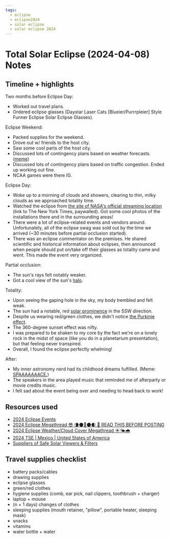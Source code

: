 ```yaml
---
tags:
  - eclipse
  - eclipse2024
  - solar eclipse
  - solar eclipse 2024
---
```


# Total Solar Eclipse (2024-04-08) Notes

## Timeline + highlights

Two months before Eclipse Day:

- Worked out travel plans.
- Ordered eclipse glasses (Daystar Laser Cats [Blueier/Purrrpleier] Style Funner Eclipse Solar Eclipse Glasses).

Eclipse Weekend:

- Packed supplies for the weekend.
- Drove out w/ friends to the host city.
- Saw some cool parts of the host city.
- Discussed lots of contingency plans based on weather forecasts. ([meme](https://fma-omakes.tumblr.com/post/24084333862))
- Discussed lots of contingency plans based on traffic congestion. Ended up working out fine.
- NCAA games were there IG.

Eclipse Day:

- Woke up to a morning of clouds and showers, clearing to thin, milky clouds as we approached totality time.
- Watched the eclipse from [the site of NASA's official streaming location](https://www.nytimes.com/live/2024/04/08/science/total-solar-eclipse/nasas-watching-the-eclipse-from-cleveland) (link to The New York Times, paywalled). Got some cool photos of the installations there and in the surrounding areas!
- There were a lot of eclipse-related events and vendors around. Unfortunately, all of the eclipse swag was sold out by the time we arrived (\~30 minutes before partial occlusion started).
- There was an eclipse commentator on the premises. He shared scientific and historical information about eclipses, then announced when people should put on/take off their glasses as totality came and went. This made the event very organized.

Partial occlusion:

- The sun's rays felt notably weaker.
- Got a cool view of the sun's [halo](<https://en.wikipedia.org/wiki/Halo_(optical_phenomenon)>).

Totality:

- Upon seeing the gaping hole in the sky, my body trembled and felt weak.
- The sun had a notable, red [solar prominence](https://en.wikipedia.org/wiki/Solar_prominence) in the SSW direction.
- Despite us wearing red/green clothes, we didn't notice [the Purkinje effect](https://en.wikipedia.org/wiki/Purkinje_effect).
- The 360-degree sunset effect was nifty.
- I was prepared to be shaken to my core by the fact we're on a lonely rock in the midst of space (like you do in a planetarium presentation), but that feeling never transpired.
- Overall, I found the eclipse perfectly whelming!

After:

- My inner astronomy nerd had its childhood dreams fulfilled. (Meme: [SPAAAAAAACE.](https://theportalwiki.com/wiki/Space_Sphere))
- The speakers in the area played music that reminded me of afterparty or movie credits music.
- I felt sad about the event being over and needing to head back to work!

## Resources used

- [2024 Eclipse Events](https://nationaleclipse.com/events.html)
- [2024 Eclipse Megathread 😎 🌘🌑🌼🌑🌒 🔭 READ THIS BEFORE POSTING](https://www.reddit.com/1b9984n/)
- [2024 Eclipse Weather/Cloud Cover Megathread ☀️🌤🌧](https://www.reddit.com/1bsplwe/)
- [2024 TSE \| Mexico \| United States of America](http://xjubier.free.fr/en/site_pages/solar_eclipses/TSE_2024_GoogleMapFull.html)
- [Suppliers of Safe Solar Viewers & Filters](https://eclipse.aas.org/eye-safety/viewers-filters)

## Travel supplies checklist

- battery packs/cables
- drawing supplies
- eclipse glasses
- green/red clothes
- hygiene supplies (comb, ear pick, nail clippers, toothbrush + charger)
- laptop + mouse
- (n + 1 days) changes of clothes
- sleeping supplies (mouth retainer, "pillow", portable heater, sleeping mask)
- snacks
- vitamins
- water bottle + water

